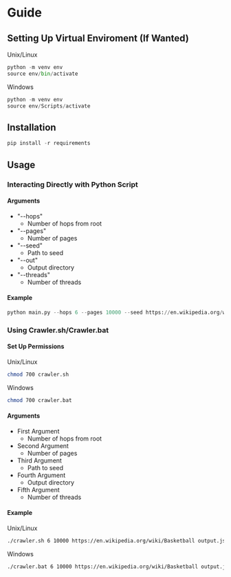 # Guide

## Setting Up Virtual Enviroment (If Wanted)

Unix/Linux
```python
python -m venv env
source env/bin/activate
```

Windows
```python
python -m venv env
source env/Scripts/activate
```

## Installation

```python
pip install -r requirements
```

## Usage

### Interacting Directly with Python Script

#### Arguments

- "--hops"
  - Number of hops from root
- "--pages"
  - Number of pages
- "--seed"
  - Path to seed
- "--out"
  - Output directory
- "--threads"
  - Number of threads

#### Example

```python
python main.py --hops 6 --pages 10000 --seed https://en.wikipedia.org/wiki/Basketball --out output.json
```

### Using Crawler.sh/Crawler.bat

#### Set Up Permissions

Unix/Linux
```bash
chmod 700 crawler.sh
```

Windows
```bash
chmod 700 crawler.bat
```

#### Arguments

- First Argument
  - Number of hops from root
- Second Argument
  - Number of pages
- Third Argument
  - Path to seed
- Fourth Argument
  - Output directory
- Fifth Argument
  - Number of threads

#### Example

Unix/Linux
```bash
./crawler.sh 6 10000 https://en.wikipedia.org/wiki/Basketball output.json 4
```

Windows
```bash
./crawler.bat 6 10000 https://en.wikipedia.org/wiki/Basketball output.json 4
```

